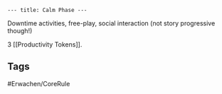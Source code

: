 ```--- title: Calm Phase ---```

Downtime activities, free-play, social interaction (not story progressive though!)

3 [[Productivity Tokens]].

## Tags
#Erwachen/CoreRule
